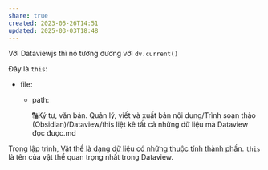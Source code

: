 ```yaml
---
share: true
created: 2023-05-26T14:51
updated: 2025-03-03T18:48
---
```

Với Dataviewjs thì nó tương đương với `dv.current()`

Đây là `this`:
- file:
    - path:
        
        🔠Ký tự, văn bản. Quản lý, viết và xuất bản nội dung/Trình soạn thảo (Obsidian)/Dataview/this liệt kê tất cả những dữ liệu mà Dataview đọc được.md

Trong lập trình, [Vật thể là dạng dữ liệu có những thuộc tính thành phần](../../../%E2%9C%8D%EF%B8%8FL%E1%BA%ADp%20tr%C3%ACnh/Kh%C3%A1i%20ni%E1%BB%87m%20c%C6%A1%20b%E1%BA%A3n%20v%C3%A0%20nguy%C3%AAn%20l%C3%BD%20l%E1%BA%ADp%20tr%C3%ACnh/Kh%C3%A1i%20ni%E1%BB%87m%20c%C6%A1%20b%E1%BA%A3n/V%E1%BA%ADt%20th%E1%BB%83,%20l%E1%BB%9Bp/V%E1%BA%ADt%20th%E1%BB%83%20l%C3%A0%20d%E1%BA%A1ng%20d%E1%BB%AF%20li%E1%BB%87u%20c%C3%B3%20nh%E1%BB%AFng%20thu%E1%BB%99c%20t%C3%ADnh%20th%C3%A0nh%20ph%E1%BA%A7n.md). `this` là tên của vật thể quan trọng nhất trong Dataview.